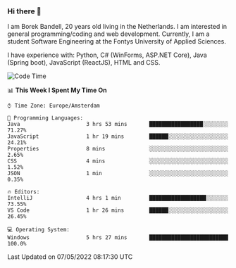 ### Hi there 👋

I am Borek Bandell, 20 years old living in the Netherlands. I am interested in general programming/coding and web development. Currently, I am a student Software Engineering at the Fontys University of Applied Sciences.

I have experience with: Python, C# (WinForms, ASP.NET Core), Java (Spring boot), JavaScript (ReactJS), HTML and CSS.

<!--START_SECTION:waka-->
![Code Time](http://img.shields.io/badge/Code%20Time-112%20hrs%2055%20mins-blue)

📊 **This Week I Spent My Time On** 

```text
⌚︎ Time Zone: Europe/Amsterdam

💬 Programming Languages: 
Java                     3 hrs 53 mins       █████████████████░░░░░░░░   71.27% 
JavaScript               1 hr 19 mins        ██████░░░░░░░░░░░░░░░░░░░   24.21% 
Properties               8 mins              ░░░░░░░░░░░░░░░░░░░░░░░░░   2.65% 
CSS                      4 mins              ░░░░░░░░░░░░░░░░░░░░░░░░░   1.52% 
JSON                     1 min               ░░░░░░░░░░░░░░░░░░░░░░░░░   0.35%

🔥 Editors: 
IntelliJ                 4 hrs 1 min         ██████████████████░░░░░░░   73.55% 
VS Code                  1 hr 26 mins        ██████░░░░░░░░░░░░░░░░░░░   26.45%

💻 Operating System: 
Windows                  5 hrs 27 mins       █████████████████████████   100.0%

```


 Last Updated on 07/05/2022 08:17:30 UTC
<!--END_SECTION:waka-->

<!--**tcBorek2002/tcBorek2002** is a ✨ _special_ ✨ repository because its `README.md` (this file) appears on your GitHub profile.

Here are some ideas to get you started:

- 🔭 I’m currently working on ...
- 🌱 I’m currently learning ...
- 👯 I’m looking to collaborate on ...
- 🤔 I’m looking for help with ...
- 💬 Ask me about ...
- 📫 How to reach me: ...
- 😄 Pronouns: ...
- ⚡ Fun fact: ...
-->

